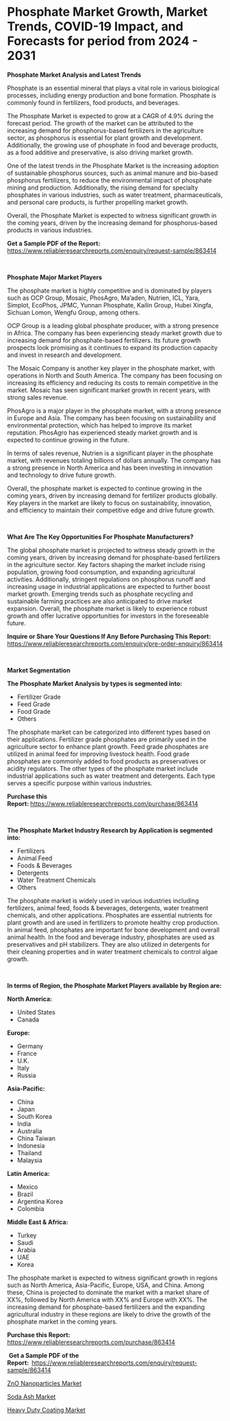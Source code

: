 <p><h1>Phosphate Market Growth, Market Trends, COVID-19 Impact, and Forecasts for period from 2024 - 2031</h1></p><p><strong>Phosphate Market Analysis and Latest Trends</strong></p>
<p><p>Phosphate is an essential mineral that plays a vital role in various biological processes, including energy production and bone formation. Phosphate is commonly found in fertilizers, food products, and beverages.</p><p>The Phosphate Market is expected to grow at a CAGR of 4.9% during the forecast period. The growth of the market can be attributed to the increasing demand for phosphorus-based fertilizers in the agriculture sector, as phosphorus is essential for plant growth and development. Additionally, the growing use of phosphate in food and beverage products, as a food additive and preservative, is also driving market growth.</p><p>One of the latest trends in the Phosphate Market is the increasing adoption of sustainable phosphorus sources, such as animal manure and bio-based phosphorus fertilizers, to reduce the environmental impact of phosphate mining and production. Additionally, the rising demand for specialty phosphates in various industries, such as water treatment, pharmaceuticals, and personal care products, is further propelling market growth.</p><p>Overall, the Phosphate Market is expected to witness significant growth in the coming years, driven by the increasing demand for phosphorus-based products in various industries.</p></p>
<p><strong>Get a Sample PDF of the Report:&nbsp;</strong> <a href="https://www.reliableresearchreports.com/enquiry/request-sample/863414">https://www.reliableresearchreports.com/enquiry/request-sample/863414</a></p>
<p>&nbsp;</p>
<p><strong>Phosphate Major Market Players</strong></p>
<p><p>The phosphate market is highly competitive and is dominated by players such as OCP Group, Mosaic, PhosAgro, Ma’aden, Nutrien, ICL, Yara, Simplot, EcoPhos, JPMC, Yunnan Phosphate, Kailin Group, Hubei Xingfa, Sichuan Lomon, Wengfu Group, among others.</p><p>OCP Group is a leading global phosphate producer, with a strong presence in Africa. The company has been experiencing steady market growth due to increasing demand for phosphate-based fertilizers. Its future growth prospects look promising as it continues to expand its production capacity and invest in research and development.</p><p>The Mosaic Company is another key player in the phosphate market, with operations in North and South America. The company has been focusing on increasing its efficiency and reducing its costs to remain competitive in the market. Mosaic has seen significant market growth in recent years, with strong sales revenue.</p><p>PhosAgro is a major player in the phosphate market, with a strong presence in Europe and Asia. The company has been focusing on sustainability and environmental protection, which has helped to improve its market reputation. PhosAgro has experienced steady market growth and is expected to continue growing in the future.</p><p>In terms of sales revenue, Nutrien is a significant player in the phosphate market, with revenues totaling billions of dollars annually. The company has a strong presence in North America and has been investing in innovation and technology to drive future growth.</p><p>Overall, the phosphate market is expected to continue growing in the coming years, driven by increasing demand for fertilizer products globally. Key players in the market are likely to focus on sustainability, innovation, and efficiency to maintain their competitive edge and drive future growth.</p></p>
<p>&nbsp;</p>
<p><strong>What Are The Key Opportunities For Phosphate Manufacturers?</strong></p>
<p><p>The global phosphate market is projected to witness steady growth in the coming years, driven by increasing demand for phosphate-based fertilizers in the agriculture sector. Key factors shaping the market include rising population, growing food consumption, and expanding agricultural activities. Additionally, stringent regulations on phosphorus runoff and increasing usage in industrial applications are expected to further boost market growth. Emerging trends such as phosphate recycling and sustainable farming practices are also anticipated to drive market expansion. Overall, the phosphate market is likely to experience robust growth and offer lucrative opportunities for investors in the foreseeable future.</p></p>
<p><strong>Inquire or Share Your Questions If Any Before Purchasing This Report:</strong> <a href="https://www.reliableresearchreports.com/enquiry/pre-order-enquiry/863414">https://www.reliableresearchreports.com/enquiry/pre-order-enquiry/863414</a></p>
<p>&nbsp;</p>
<p><strong>Market Segmentation</strong></p>
<p><strong>The Phosphate Market Analysis by types is segmented into:</strong></p>
<p><ul><li>Fertilizer Grade</li><li>Feed Grade</li><li>Food Grade</li><li>Others</li></ul></p>
<p><p>The phosphate market can be categorized into different types based on their applications. Fertilizer grade phosphates are primarily used in the agriculture sector to enhance plant growth. Feed grade phosphates are utilized in animal feed for improving livestock health. Food grade phosphates are commonly added to food products as preservatives or acidity regulators. The other types of the phosphate market include industrial applications such as water treatment and detergents. Each type serves a specific purpose within various industries.</p></p>
<p><strong>Purchase this Report:&nbsp;</strong><a href="https://www.reliableresearchreports.com/purchase/863414">https://www.reliableresearchreports.com/purchase/863414</a></p>
<p>&nbsp;</p>
<p><strong>The Phosphate Market Industry Research by Application is segmented into:</strong></p>
<p><ul><li>Fertilizers</li><li>Animal Feed</li><li>Foods & Beverages</li><li>Detergents</li><li>Water Treatment Chemicals</li><li>Others</li></ul></p>
<p><p>The phosphate market is widely used in various industries including fertilizers, animal feed, foods & beverages, detergents, water treatment chemicals, and other applications. Phosphates are essential nutrients for plant growth and are used in fertilizers to promote healthy crop production. In animal feed, phosphates are important for bone development and overall animal health. In the food and beverage industry, phosphates are used as preservatives and pH stabilizers. They are also utilized in detergents for their cleaning properties and in water treatment chemicals to control algae growth.</p></p>
<p>&nbsp;</p>
<p><strong>In terms of Region, the Phosphate Market Players available by Region are:</strong></p>
<p>
    <p> <strong> North America: </strong>
        <ul>
            <li>United States</li>
            <li>Canada</li>
        </ul>
        </p> 
    <p> <strong> Europe: </strong>
        <ul>
            <li>Germany</li>
            <li>France</li>
            <li>U.K.</li>
            <li>Italy</li>
            <li>Russia</li>
        </ul>
        </p> 
    <p> <strong> Asia-Pacific: </strong>
        <ul>
            <li>China</li>
            <li>Japan</li>
            <li>South Korea</li>
            <li>India</li>
            <li>Australia</li>
            <li>China Taiwan</li>
            <li>Indonesia</li>
            <li>Thailand</li>
            <li>Malaysia</li>
        </ul>
        </p> 
    <p> <strong> Latin America: </strong>
        <ul>
            <li>Mexico</li>
            <li>Brazil</li>
            <li>Argentina Korea</li>
            <li>Colombia</li>
        </ul>
        </p> 
    <p> <strong> Middle East & Africa: </strong>
        <ul>
            <li>Turkey</li>
            <li>Saudi</li>
            <li>Arabia</li>
            <li>UAE</li>
            <li>Korea</li>
        </ul>
    </p>
    </p>
<p><p>The phosphate market is expected to witness significant growth in regions such as North America, Asia-Pacific, Europe, USA, and China. Among these, China is projected to dominate the market with a market share of XX%, followed by North America with XX% and Europe with XX%. The increasing demand for phosphate-based fertilizers and the expanding agricultural industry in these regions are likely to drive the growth of the phosphate market in the coming years.</p></p>
<p><strong>Purchase this Report: </strong><a href="https://www.reliableresearchreports.com/purchase/863414">https://www.reliableresearchreports.com/purchase/863414</a></p>
<p>&nbsp;<strong>Get a Sample PDF of the Report:&nbsp;&nbsp;</strong><a href="https://www.reliableresearchreports.com/enquiry/request-sample/863414">https://www.reliableresearchreports.com/enquiry/request-sample/863414</a></p>
<p><strong></strong></p>
<p><p><a href="https://github.com/beatblasta/Market-Research-Report-List-2/blob/main/zno-nanoparticles-market.md">ZnO Nanoparticles Market</a></p><p><a href="https://github.com/angelajermaine/Market-Research-Report-List-2/blob/main/soda-ash-market.md">Soda Ash Market</a></p><p><a href="https://github.com/shotows/Market-Research-Report-List-1/blob/main/heavy-duty-coating-market.md">Heavy Duty Coating Market</a></p></p>